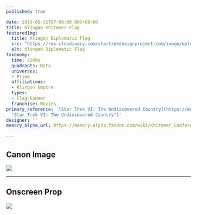 ```yaml
---
published: true

date: 2019-05-31T07:00:00.000+00:00
title: Klingon Khitomer Flag
featuredImg:
  title: Klingon Diplomatic Flag
  src: "https://res.cloudinary.com/startrekdesignproject-com/image/upload/v1559316429/KlingonDiplomaticFlag.png"
  alt: Klingon Diplomatic Flag
taxonomy:
  time: 2200s
  quadrants: Beta
  universes:
  - Prime
  affiliations:
  - Klingon Empire
  types:
  - Flag/Banner
  franchise: Movies
primary_reference: '[Star Trek VI: The Undiscovered Country](https://memory-alpha.fandom.com/wiki/Star_Trek_VI:_The_Undiscovered_Country
  "Star Trek VI: The Undiscovered Country")'
designer: ''
memory_alpha_url: https://memory-alpha.fandom.com/wiki/Khitomer_Conference

---
```

## Canon Image

![](https://res.cloudinary.com/startrekdesignproject-com/image/upload/v1559246843/Fed-KlingonDiplomaticFlags1.jpg)

___
## Onscreen Prop

![](https://res.cloudinary.com/startrekdesignproject-com/image/upload/v1559316429/KlingonDiplomaticFlag_Prop.jpg)